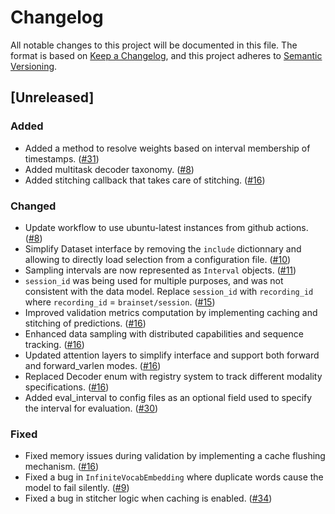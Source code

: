 # Changelog

All notable changes to this project will be documented in this file.
The format is based on [Keep a Changelog](https://keepachangelog.com/en/1.0.0/), and this project adheres to [Semantic Versioning](https://semver.org/spec/v2.0.0.html).

## [Unreleased]
### Added
- Added a method to resolve weights based on interval membership of timestamps. ([#31](https://github.com/neuro-galaxy/torch_brain/pull/31))
- Added multitask decoder taxonomy. ([#8](https://github.com/neuro-galaxy/torch_brain/pull/8))
- Added stitching callback that takes care of stitching. ([#16](https://github.com/neuro-galaxy/torch_brain/pull/16))

### Changed
- Update workflow to use ubuntu-latest instances from github actions. ([#8](httpps://github.com/neuro-galaxy/torch_brain/pull/8))
- Simplify Dataset interface by removing the `include` dictionnary and allowing to directly load selection from a configuration file. ([#10](https://github.com/neuro-galaxy/torch_brain/pull/10))
- Sampling intervals are now represented as `Interval` objects. ([#11](https://github.com/neuro-galaxy/torch_brain/pull/11))
- `session_id` was being used for multiple purposes, and was not consistent with the data model. Replace `session_id` with `recording_id` where `recording_id` = `brainset/session`. ([#15](https://github.com/neuro-galaxy/torch_brain/pull/15))
- Improved validation metrics computation by implementing caching and stitching of predictions. ([#16](https://github.com/neuro-galaxy/torch_brain/pull/16))
- Enhanced data sampling with distributed capabilities and sequence tracking. ([#16](https://github.com/neuro-galaxy/torch_brain/pull/16))
- Updated attention layers to simplify interface and support both forward and forward_varlen modes. ([#16](https://github.com/neuro-galaxy/torch_brain/pull/16))
- Replaced Decoder enum with registry system to track different modality specifications. ([#16](https://github.com/neuro-galaxy/torch_brain/pull/16))
- Added eval_interval to config files as an optional field used to specify the interval for evaluation. ([#30](https://github.com/neuro-galaxy/torch_brain/pull/30))

### Fixed
- Fixed memory issues during validation by implementing a cache flushing mechanism. ([#16](https://github.com/neuro-galaxy/torch_brain/pull/16))
- Fixed a bug in `InfiniteVocabEmbedding` where duplicate words cause the model to fail silently. ([#9](https://github.com/neuro-galaxy/torch_brain/pull/9))
- Fixed a bug in stitcher logic when caching is enabled. ([#34](https://github.com/neuro-galaxy/torch_brain/pull/34))
